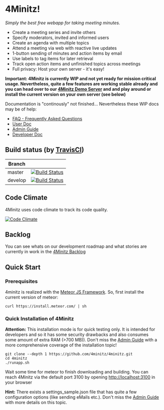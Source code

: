 # 4Minitz!

*Simply the best free webapp for taking meeting minutes.*

* Create a meeting series and invite others
* Specify moderators, invited and informed users
* Create an agenda with multiple topics
* Attend a meeting via web with reactive live updates
* 1-button sending of minutes and action items by email 
* Use labels to tag items for later retrieval
* Track open action items and unfinished topics across meetings
* Full privacy: Host your own server - it's easy!

**Important: 4Minitz is currently WIP and not yet ready for mission critical usage. 
Nevertheless, quite a few features are working stable already and you can head over to our
[4Minitz Demo Server](https://www.4minitz.com) and and play around or install the current 
version on your own server (see below)** 

Documentation is "continously" not finished... Nevertheless these WIP docs may be of help:

* [FAQ - Frequently Asked Questions](doc/faq.md)
* [User Doc](doc/user/usermanual.md)
* [Admin Guide](doc/admin/adminguide.md)
* [Developer Doc](doc/developer/developermanual.md)

## Build status (by [TravisCI](https://travis-ci.org))
|Branch|  |
|---|---|
|master|[![Build Status](https://travis-ci.org/4minitz/4minitz.svg?branch=master)](https://travis-ci.org/4minitz/4minitz)|
|develop|[![Build Status](https://travis-ci.org/4minitz/4minitz.svg?branch=develop)](https://travis-ci.org/4minitz/4minitz)|

## Code Climate

4Minitz uses code climate to track its code quality.

[![Code Climate](https://codeclimate.com/github/4minitz/4minitz/badges/gpa.svg)](https://codeclimate.com/github/4minitz/4minitz)

## Backlog
You can see whats on our development roadmap and what stories are currently in work in the
 [4Minitz Backlog](https://github.com/4minitz/4minitz/projects/1)

## Quick Start
### Prerequisites
4minitz is realized with the [Meteor JS Framework](http://www.meteor.com). So, first install the current version of meteor:

    curl https://install.meteor.com/ | sh

### Quick Installation of 4Minitz    
**Attention:** This installation mode is for quick testing only.
It is intended for developers and so it has some security drawbacks 
and also consumes some amount of extra RAM (>700 MB)). Don't miss the 
[Admin Guide](doc/admin/adminguide.md)
with a more comprehensive coverage of the installation topic!

    git clone --depth 1 https://github.com/4minitz/4minitz.git
    cd 4minitz
    ./runapp.sh

Wait some time for meteor to finish downloading and building. 
You can reach 4Minitz via the default port 3100 by opening [http://localhost:3100](http://localhost:3100) in your browser

**Hint:** There exists a settings_sample.json file that has quite a few configuration options
(like sending eMails etc.). Don't miss the [Admin Guide](doc/admin/adminguide.md) with more details
 on this topic.
 
